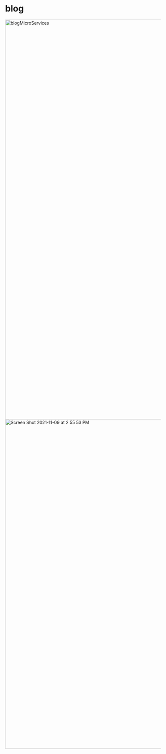# blog
<img width="1291" alt="blogMicroServices" src="https://user-images.githubusercontent.com/26907979/140995215-8c0a269d-b8cb-467c-8f31-070d3f872ff0.png">
<img width="1065" alt="Screen Shot 2021-11-09 at 2 55 53 PM" src="https://user-images.githubusercontent.com/26907979/140995540-c2d4971a-92e4-495f-b888-4c5c9da287ca.png">
